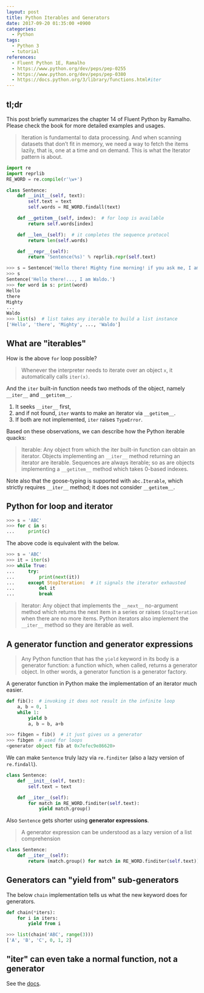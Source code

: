```yaml
---
layout: post
title: Python Iterables and Generators
date: 2017-09-20 01:35:00 +0900
categories:
  - Python
tags:
  - Python 3
  - tutorial
references:
  - Fluent Python 1E, Ramalho
  - https://www.python.org/dev/peps/pep-0255
  - https://www.python.org/dev/peps/pep-0380
  - https://docs.python.org/3/library/functions.html#iter
---
```


## tl;dr
This post briefly summarizes the chapter 14 of Fluent Python by Ramalho. Please check the book for more detailed examples and usages.

> Iteration is fundamental to data processing. And when scanning datasets that don’t fit in memory, we need a way to fetch the items lazily, that is, one at a time and on demand. This is what the Iterator pattern is about.

```python
import re
import reprlib
RE_WORD = re.compile(r'\w+')

class Sentence:
    def __init__(self, text):
        self.text = text
        self.words = RE_WORD.findall(text)

    def __getitem__(self, index):  # for loop is available
        return self.words[index]

    def __len__(self):  # it completes the sequence protocol
        return len(self.words)

    def __repr__(self):
        return 'Sentence(%s)' % reprlib.repr(self.text)

>>> s = Sentence('Hello there! Mighty fine morning! if you ask me, I am Waldo.')
>>> s
Sentence('Hello there!..., I am Waldo.')
>>> for word in s: print(word)
Hello
there
Mighty
...
Waldo
>>> list(s)  # list takes any iterable to build a list instance
['Hello', 'there', 'Mighty', ..., 'Waldo']
```

## What are "iterables"
How is the above `for` loop possible?

> Whenever the interpreter needs to iterate over an object `x`, it automatically calls `iter(x)`.

And the `iter` built-in function needs two methods of the object, namely `__iter__` and `__getitem__`.

1. It seeks `__iter__` first,
2. and if not found, `iter` wants to make an iterator via `__getitem__`.
3. If both are not implemented, `iter` raises `TypeError`.

Based on these observations, we can describe how the Python iterable quacks:

> Iterable: Any object from which the iter built-in function can obtain an iterator. Objects implementing an `__iter__` method returning an iterator are iterable. Sequences are always iterable; so as are objects implementing a `__getitem__` method which takes 0-based indexes.

Note also that the goose-typing is supported with `abc.Iterable`, which strictly requires `__iter__` method; it does not consider `__getitem__`.

## Python for loop and iterator
```python
>>> s = 'ABC'
>>> for c in s:
...     print(c)
```
The above code is equivalent with the below.
```python
>>> s = 'ABC'
>>> it = iter(s)
>>> while True:
...     try:
...         print(next(it))
...     except StopIteration:  # it signals the iterator exhausted
...         del it
...         break
```
> Iterator: Any object that implements the `__next__` no-argument method which returns the next item in a series or raises `StopIteration` when there are no more items. Python iterators also implement the `__iter__` method so they are iterable as well.

## A generator function and generator expressions
> Any Python function that has the `yield` keyword in its body is a generator function: a function which, when called, returns a generator object. In other words, a generator function is a generator factory.

A generator function in Python make the implementation of an iterator much easier.
```python
def fib():  # invoking it does not result in the infinite loop
    a, b = 0, 1
    while 1:
        yield b
        a, b = b, a+b

>>> fibgen = fib()  # it just gives us a generator
>>> fibgen  # used for loops
<generator object fib at 0x7efec9e86620>
```
We can make `Sentence` truly lazy via `re.finditer` (also a lazy version of `re.findall`).
```python
class Sentence:
    def __init__(self, text):
        self.text = text

    def __iter__(self):
        for match in RE_WORD.finditer(self.text):
            yield match.group()
```
Also `Sentence` gets shorter using **generator expressions**.
> A generator expression can be understood as a lazy version of a list comprehension

```python
class Sentence:
    def __iter__(self):
        return (match.group() for match in RE_WORD.finditer(self.text))
```

## Generators can "yield from" sub-generators
The below `chain` implementation tells us what the new keyword does for generators.
```python
def chain(*iters):
    for i in iters:
        yield from i

>>> list(chain('ABC', range(3)))
['A', 'B', 'C', 0, 1, 2]
```

## "iter" can even take a normal function, not a generator
See the [docs](https://docs.python.org/3/library/functions.html#iter).
